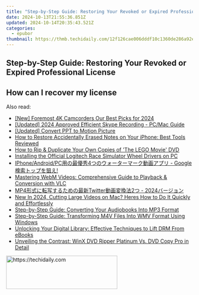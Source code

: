 ```yaml
---
title: "Step-by-Step Guide: Restoring Your Revoked or Expired Professional License"
date: 2024-10-13T21:55:36.851Z
updated: 2024-10-14T20:35:43.521Z
categories:
  - epubor
thumbnail: https://thmb.techidaily.com/12f126cae006dddf10c1360de286a92e906c5d739c81b28f20530205245977db.jpg
---
```


## Step-by-Step Guide: Restoring Your Revoked or Expired Professional License

## How can I recover my license

<ins class="adsbygoogle"
     style="display:block"
     data-ad-format="autorelaxed"
     data-ad-client="ca-pub-7571918770474297"
     data-ad-slot="1223367746"></ins>

<ins class="adsbygoogle"
     style="display:block"
     data-ad-client="ca-pub-7571918770474297"
     data-ad-slot="8358498916"
     data-ad-format="auto"
     data-full-width-responsive="true"></ins>

<span class="atpl-alsoreadstyle">Also read:</span>
<div><ul>
<li><a href="https://fox-boxes.techidaily.com/new-foremost-4k-camcorders-our-best-picks-for-2024/"><u>[New] Foremost 4K Camcorders Our Best Picks for 2024</u></a></li>
<li><a href="https://video-capture.techidaily.com/updated-2024-approved-efficient-skype-recording-pcmac-guide/"><u>[Updated] 2024 Approved Efficient Skype Recording - PC/Mac Guide</u></a></li>
<li><a href="https://screen-video-capture.techidaily.com/updated-convert-ppt-to-motion-picture/"><u>[Updated] Convert PPT to Motion Picture</u></a></li>
<li><a href="https://data-safeguard.techidaily.com/how-to-restore-accidentally-erased-notes-on-your-iphone-best-tools-reviewed/"><u>How to Restore Accidentally Erased Notes on Your iPhone: Best Tools Reviewed</u></a></li>
<li><a href="https://discover-bits.techidaily.com/how-to-rip-and-duplicate-your-own-copies-of-the-lego-movie-dvd/"><u>How to Rip & Duplicate Your Own Copies of 'The LEGO Movie' DVD</u></a></li>
<li><a href="https://hardware-updates.techidaily.com/installing-the-official-logitech-race-simulator-wheel-drivers-on-pc/"><u>Installing the Official Logitech Race Simulator Wheel Drivers on PC</u></a></li>
<li><a href="https://discover-bits.techidaily.com/iphoneandroidpc4-google/"><u>IPhone/Android/PC用の最優秀4つのウォーターマーク動画アプリ - Google検索トップを狙え!</u></a></li>
<li><a href="https://discover-bits.techidaily.com/mastering-webm-videos-comprehensive-guide-to-playback-and-conversion-with-vlc/"><u>Mastering WebM Videos: Comprehensive Guide to Playback & Conversion with VLC</u></a></li>
<li><a href="https://discover-bits.techidaily.com/mp4twitter2-2024/"><u>MP4形式に転写するための最新Twitter動画変換法2つ - 2024バージョン</u></a></li>
<li><a href="https://smart-video-editing.techidaily.com/new-in-2024-cutting-large-videos-on-mac-heres-how-to-do-it-quickly-and-effortlessly/"><u>New In 2024, Cutting Large Videos on Mac? Heres How to Do It Quickly and Effortlessly</u></a></li>
<li><a href="https://discover-bits.techidaily.com/step-by-step-guide-converting-your-audiobooks-into-mp3-format/"><u>Step-by-Step Guide: Converting Your Audiobooks Into MP3 Format</u></a></li>
<li><a href="https://some-knowledge.techidaily.com/step-by-step-guide-transforming-m4v-files-into-wmv-format-using-windows/"><u>Step-by-Step Guide: Transforming M4V Files Into WMV Format Using Windows</u></a></li>
<li><a href="https://discover-bits.techidaily.com/unlocking-your-digital-library-effective-techniques-to-lift-drm-from-ebooks/"><u>Unlocking Your Digital Library: Effective Techniques to Lift DRM From eBooks</u></a></li>
<li><a href="https://vp-tips.techidaily.com/unveiling-the-contrast-winx-dvd-ripper-platinum-vs-dvd-copy-pro-in-detail/"><u>Unveiling the Contrast: WinX DVD Ripper Platinum Vs. DVD Copy Pro in Detail</u></a></li>
</ul></div>

<!-- affiliate ads begin -->
<a href="https://aligracehair.sjv.io/c/5597632/1885928/19272" target="_top" id="1885928">
  <img src="//a.impactradius-go.com/display-ad/19272-1885928" border="0" alt="https://techidaily.com" width="300" height="90"/>
</a>
<img height="0" width="0" src="https://aligracehair.sjv.io/i/5597632/1885928/19272" style="position:absolute;visibility:hidden;" border="0" />
<!-- affiliate ads end -->

